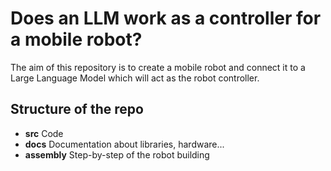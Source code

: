 # Does an LLM work as a controller for a mobile robot?
The aim of this repository is to create a mobile robot and connect it to a Large Language Model which will act as the robot controller.

## Structure of the repo
- **src** Code
- **docs** Documentation about libraries, hardware...
- **assembly** Step-by-step of the robot building
